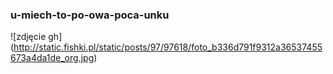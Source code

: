 ### u-miech-to-po-owa-poca-unku ###
![zdjęcie gh] (http://static.fishki.pl/static/posts/97/97618/foto_b336d791f9312a36537455673a4da1de_org.jpg)
